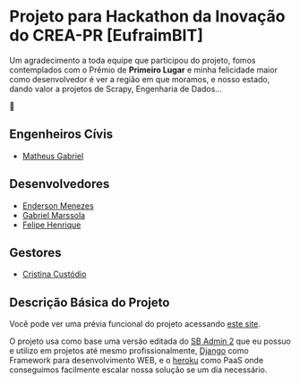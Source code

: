 # Projeto para Hackathon da Inovação do CREA-PR [EufraimBIT]

Um agradecimento a toda equipe que participou do projeto, fomos contemplados com o Prêmio de **Primeiro Lugar** e minha felicidade maior como desenvolvedor é ver a região em que moramos, e nosso estado, dando valor a projetos de Scrapy, Engenharia de Dados... 

 :punch:

## Engenheiros Cívis

- [Matheus Gabriel](https://www.facebook.com/mateus.gabrielmatos)

## Desenvolvedores

- [Enderson Menezes](http://endersonmenezes.com.br)
- [Gabriel Marssola](https://www.facebook.com/gabriel.marssolarosa)
- [Felipe Henrique](https://www.facebook.com/felipe.henrique.16718)

## Gestores

- [Cristina Custódio](https://www.linkedin.com/in/cristina-custodio-10102b94/)

## Descrição Básica do Projeto

Você pode ver uma prévia funcional do projeto acessando [este site](https://www.facebook.com/mateus.gabrielmatos).

O projeto usa como base uma versão editada do [SB Admin 2](https://startbootstrap.com/themes/sb-admin-2/) que eu possuo e utilizo em projetos até mesmo profissionalmente, [Django](https://www.djangoproject.com/) como Framework para desenvolvimento WEB, e o [heroku](https://dashboard.heroku.com/login) como PaaS onde conseguimos facilmente escalar nossa solução se um dia necessário.

